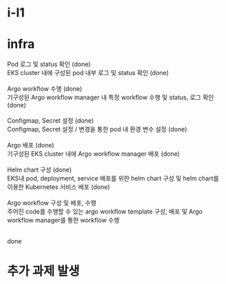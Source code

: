 # i-l1

# infra

Pod 로그 및 status 확인 (done)<br/>
EKS cluster 내에 구성된 pod 내부 로그 및 status 확인 (done)<br/>
<br/>
Argo workflow 수행 (done)<br/>
기구성된 Argo workflow manager 내 특정 workflow 수행 및 status, 로그 확인 (done)<br/>
<br/>
Configmap, Secret 설정 (done)<br/>
Configmap, Secret 설정 / 변경을 통한 pod 내 환경 변수 설정 (done)<br/>
<br/>
Argo 배포 (done)<br/>
기구성된 EKS cluster 내에 Argo workflow manager 배포 (done)<br/>
<br/>
Helm chart 구성 (done)<br/>
EKS내 pod, deployment, service 배포를 위한 helm chart 구성 및 helm chart를 이용한 Kubernetes 서비스 배포 (done)<br/>
<br/>
Argo workflow 구성 및 배포, 수행<br/>
주어진 code를 수행할 수 있는 argo workflow template 구성, 배포 및 Argo workflow manager를 통한 workflow 수행<br/>
<br/>

done

# 추가 과제 발생
